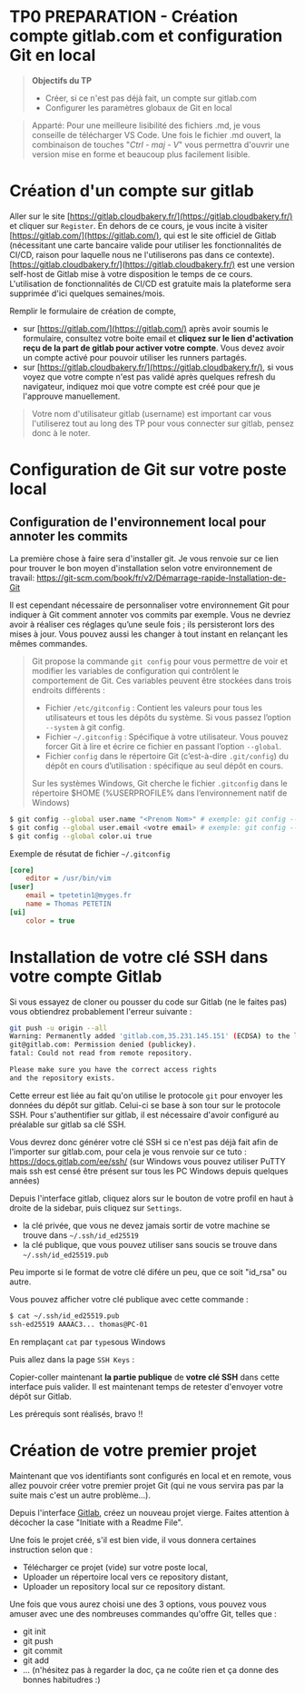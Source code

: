 # TP0 PREPARATION - Création compte gitlab.com et configuration Git en local

> **Objectifs du TP**
> * Créer, si ce n'est pas déjà fait, un compte sur gitlab.com
> * Configurer les paramètres globaux de Git en local
> 

> Apparté: Pour une meilleure lisibilité des fichiers .md, je vous conseille de télécharger VS Code. Une fois le fichier .md ouvert, la combinaison de touches "*Ctrl - maj - V*"  vous permettra d'ouvrir une version mise en forme et beaucoup plus facilement lisible.

# Création d'un compte sur gitlab

Aller sur le site [https://gitlab.cloudbakery.fr/](https://gitlab.cloudbakery.fr/) et cliquer sur `Register`. En dehors de ce cours, je vous incite à visiter [https://gitlab.com/](https://gitlab.com/), qui est le site officiel de Gitlab (nécessitant une carte bancaire valide pour utiliser les fonctionnalités de CI/CD, raison pour laquelle nous ne l'utiliserons pas dans ce contexte). [https://gitlab.cloudbakery.fr/](https://gitlab.cloudbakery.fr/) est une version self-host de Gitlab mise à votre disposition le temps de ce cours. L'utilisation de fonctionnalités de CI/CD est gratuite mais la plateforme sera supprimée d'ici quelques semaines/mois. 

Remplir le formulaire de création de compte, 
- sur [https://gitlab.com/](https://gitlab.com/) après avoir soumis le formulaire, consultez votre boite email et **cliquez sur le lien d'activation reçu de la part de gitlab pour activer votre compte**. Vous devez avoir un compte activé pour pouvoir utiliser les runners partagés. 
- sur [https://gitlab.cloudbakery.fr/](https://gitlab.cloudbakery.fr/), si vous voyez que votre compte n'est pas validé après quelques refresh du navigateur, indiquez moi que votre compte est créé pour que je l'approuve manuellement.

> Votre nom d'utilisateur gitlab (username) est important car vous l'utiliserez tout au long des TP pour vous connecter sur gitlab, pensez donc à le noter.
 

# Configuration de Git sur votre poste local

## Configuration de l'environnement local pour annoter les commits

La première chose à faire sera d'installer git. Je vous renvoie sur ce lien pour trouver le bon moyen d'installation selon votre environnement de travail: 
https://git-scm.com/book/fr/v2/Démarrage-rapide-Installation-de-Git

Il est cependant nécessaire de personnaliser votre environnement Git pour indiquer à Git comment annoter vos commits par exemple. 
Vous ne devriez avoir à réaliser ces réglages qu’une seule fois ; ils persisteront lors des mises à jour. Vous pouvez aussi les changer à tout instant en relançant les mêmes commandes.

> Git propose la commande `git config` pour vous permettre de voir et modifier les variables de configuration qui contrôlent le comportement de Git. Ces variables peuvent être stockées dans trois endroits différents :
> - Fichier `/etc/gitconfig` : Contient les valeurs pour tous les utilisateurs et tous les dépôts du système. Si vous passez l’option `--system` à git config.
> - Fichier `~/.gitconfig` : Spécifique à votre utilisateur. Vous pouvez forcer Git à lire et écrire ce fichier en passant l’option `--global`.
> - Fichier `config` dans le répertoire Git (c’est-à-dire `.git/config`) du dépôt en cours d’utilisation : spécifique au seul dépôt en cours.
> 
> Sur les systèmes Windows, Git cherche le fichier `.gitconfig` dans le répertoire $HOME (%USERPROFILE% dans l’environnement natif de Windows)

```bash
$ git config --global user.name "<Prenom Nom>" # exemple: git config --global user.name "Thomas PETETIN"
$ git config --global user.email <votre email> # exemple: git config --global user.email thomas.petet1@myges.fr
$ git config --global color.ui true
```

Exemple de résutat de fichier `~/.gitconfig`

```ini
[core]
	editor = /usr/bin/vim
[user]
	email = tpetetin1@myges.fr
	name = Thomas PETETIN
[ui]
	color = true
```


# Installation de votre clé SSH dans votre compte Gitlab

Si vous essayez de cloner ou pousser du code sur Gitlab (ne le faites pas) vous obtiendrez probablement l'erreur suivante :
```bash
git push -u origin --all
Warning: Permanently added 'gitlab.com,35.231.145.151' (ECDSA) to the list of known hosts.
git@gitlab.com: Permission denied (publickey).
fatal: Could not read from remote repository.

Please make sure you have the correct access rights
and the repository exists.
```

Cette erreur est liée au fait qu'on utilise le protocole `git` pour envoyer les données du dépôt sur gitlab. Celui-ci se base à son tour sur le protocole SSH. Pour s'authentifier sur gitlab, il est nécessaire d'avoir configuré au préalable sur gitlab sa clé SSH.

Vous devrez donc générer votre clé SSH si ce n'est pas déjà fait afin de l'importer sur gitlab.com, pour cela je vous renvoie sur ce tuto : 
https://docs.gitlab.com/ee/ssh/ (sur Windows vous pouvez utiliser PuTTY mais ssh est censé être présent sur tous les PC Windows depuis quelques années)

Depuis l'interface gitlab, cliquez alors sur le bouton de votre profil en haut à droite de la sidebar, puis cliquez sur `Settings`.

- la clé privée, que vous ne devez jamais sortir de votre machine se trouve dans `~/.ssh/id_ed25519`
- la clé publique, que vous pouvez utiliser sans soucis se trouve dans `~/.ssh/id_ed25519.pub`

Peu importe si le format de votre clé difére un peu, que ce soit "id_rsa" ou autre.

Vous pouvez afficher votre clé publique avec cette commande : 

```bash
$ cat ~/.ssh/id_ed25519.pub
ssh-ed25519 AAAAC3... thomas@PC-01
```
En remplaçant `cat` par `type`sous Windows

Puis allez dans la page `SSH Keys` :

Copier-coller maintenant **la partie publique** de **votre clé SSH** dans cette interface puis valider. 
Il est maintenant temps de retester d'envoyer votre dépôt sur Gitlab.

Les prérequis sont réalisés, bravo !!

# Création de votre premier projet

Maintenant que vos identifiants sont configurés en local et en remote, vous allez pouvoir créer votre premier projet Git (qui ne vous servira pas par la suite mais c'est un autre problème...).

Depuis l'interface [Gitlab](https://gitlab.cloudbakery.fr), créez un nouveau projet vierge. Faites attention à décocher la case "Initiate with a Readme File".

Une fois le projet créé, s'il est bien vide, il vous donnera certaines instruction selon que :
* Télécharger ce projet (vide) sur votre poste local,
* Uploader un répertoire local vers ce repository distant,
* Uploader un repository local sur ce repository distant.

Une fois que vous aurez choisi une des 3 options, vous pouvez vous amuser avec une des nombreuses commandes qu'offre Git, telles que :
* git init
* git push
* git commit
* git add
* ... (n'hésitez pas à regarder la doc, ça ne coûte rien et ça donne des bonnes habitudres :)
